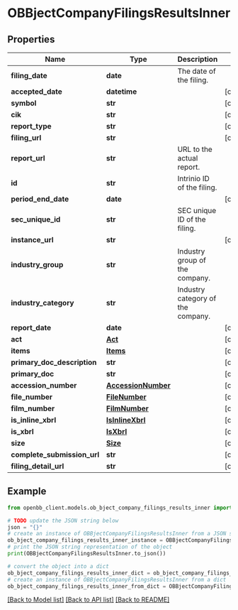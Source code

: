 # OBBjectCompanyFilingsResultsInner


## Properties

Name | Type | Description | Notes
------------ | ------------- | ------------- | -------------
**filing_date** | **date** | The date of the filing. | 
**accepted_date** | **datetime** |  | [optional] 
**symbol** | **str** |  | [optional] 
**cik** | **str** |  | [optional] 
**report_type** | **str** |  | [optional] 
**filing_url** | **str** |  | [optional] 
**report_url** | **str** | URL to the actual report. | 
**id** | **str** | Intrinio ID of the filing. | 
**period_end_date** | **date** |  | [optional] 
**sec_unique_id** | **str** | SEC unique ID of the filing. | 
**instance_url** | **str** |  | [optional] 
**industry_group** | **str** | Industry group of the company. | 
**industry_category** | **str** | Industry category of the company. | 
**report_date** | **date** |  | [optional] 
**act** | [**Act**](Act.md) |  | [optional] 
**items** | [**Items**](Items.md) |  | [optional] 
**primary_doc_description** | **str** |  | [optional] 
**primary_doc** | **str** |  | [optional] 
**accession_number** | [**AccessionNumber**](AccessionNumber.md) |  | [optional] 
**file_number** | [**FileNumber**](FileNumber.md) |  | [optional] 
**film_number** | [**FilmNumber**](FilmNumber.md) |  | [optional] 
**is_inline_xbrl** | [**IsInlineXbrl**](IsInlineXbrl.md) |  | [optional] 
**is_xbrl** | [**IsXbrl**](IsXbrl.md) |  | [optional] 
**size** | [**Size**](Size.md) |  | [optional] 
**complete_submission_url** | **str** |  | [optional] 
**filing_detail_url** | **str** |  | [optional] 

## Example

```python
from openbb_client.models.ob_bject_company_filings_results_inner import OBBjectCompanyFilingsResultsInner

# TODO update the JSON string below
json = "{}"
# create an instance of OBBjectCompanyFilingsResultsInner from a JSON string
ob_bject_company_filings_results_inner_instance = OBBjectCompanyFilingsResultsInner.from_json(json)
# print the JSON string representation of the object
print(OBBjectCompanyFilingsResultsInner.to_json())

# convert the object into a dict
ob_bject_company_filings_results_inner_dict = ob_bject_company_filings_results_inner_instance.to_dict()
# create an instance of OBBjectCompanyFilingsResultsInner from a dict
ob_bject_company_filings_results_inner_from_dict = OBBjectCompanyFilingsResultsInner.from_dict(ob_bject_company_filings_results_inner_dict)
```
[[Back to Model list]](../README.md#documentation-for-models) [[Back to API list]](../README.md#documentation-for-api-endpoints) [[Back to README]](../README.md)


